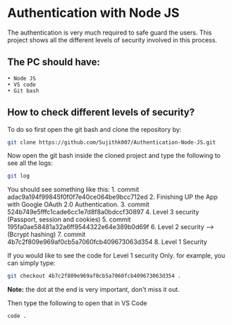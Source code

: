 # Authentication with Node JS
The authentication is very much required to safe guard the users. This project shows all the different levels of security involved in this process. 

## The PC should have:
	• Node JS 
 	• VS code
 	• Git bash

## How to check different levels of security?
 
To do so first open the git bash and clone the repository by:

```bash 
git clone https://github.com/Sujithk007/Authentication-Node-JS.git
``` 
Now open the git bash inside the cloned project and type the following to see all the logs:

```bash 
git log
```
You should see something like this:
	1. commit adac9a194f99845f0f0f7e40ce064be9bcc712ed
	2. Finishing UP the App with Google OAuth 2.0 Authentication. 
	3. commit 524b749e5fffc1cade6cc1e7d8f8a0bdccf30897
	4. Level 3 security (Passport, session and cookies)
	5. commit 195fa0ae58481a32a6ff9544322e64e389b0d69f
	6. Level 2 security --> (Bcrypt hashing)
	7. commit 4b7c2f809e969af0cb5a7060fcb409673063d354
	8. Level 1 Security

If you would like to see the code for  Level 1 security Only. for example, you can simply type:

```bash 
git checkout 4b7c2f809e969af0cb5a7060fcb409673063d354 .
```
**Note:** the dot at the end is very important, don't miss it out.

Then type the following to open that in VS Code
```bash 
code .
```
